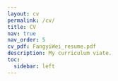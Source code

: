 ```yaml
---
layout: cv
permalink: /cv/
title: CV
nav: true
nav_order: 5
cv_pdf: FangyiWei_resume.pdf
description: My curriculum viate.
toc:
  sidebar: left
---
```

